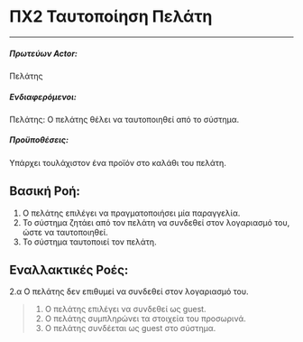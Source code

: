 # ΠΧ2 Ταυτοποίηση Πελάτη
---

##### Πρωτεύων Actor:
Πελάτης

##### Ενδιαφερόμενοι:
Πελάτης: Ο πελάτης θέλει να ταυτοποιηθεί από το σύστημα.

##### Προϋποθέσεις: 
Υπάρχει τουλάχιστον ένα προϊόν στο καλάθι του πελάτη.

## Βασική Ροή:
1. Ο πελάτης επιλέγει να πραγματοποιήσει μία παραγγελία.
2. Το σύστημα ζητάει από τον πελάτη να συνδεθεί στον λογαριασμό του, ώστε να ταυτοποιηθεί.
3. Το σύστημα ταυτοποιεί τον πελάτη.

## Εναλλακτικές Ροές:
2.α Ο πελάτης δεν επιθυμεί να συνδεθεί στον λογαριασμό του.
> 1. Ο πελάτης επιλέγει να συνδεθεί ως guest.
> 2. Ο πελάτης συμπληρώνει τα στοιχεία του προσωρινά.
> 3. Ο πελάτης συνδέεται ως guest στο σύστημα.